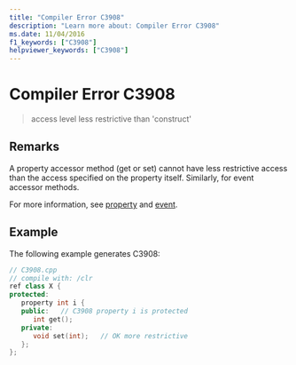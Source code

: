 ```yaml
---
title: "Compiler Error C3908"
description: "Learn more about: Compiler Error C3908"
ms.date: 11/04/2016
f1_keywords: ["C3908"]
helpviewer_keywords: ["C3908"]
---
```

# Compiler Error C3908

> access level less restrictive than 'construct'

## Remarks

A property accessor method (get or set) cannot have less restrictive access than the access specified on the property itself.  Similarly, for event accessor methods.

For more information, see [property](../../extensions/property-cpp-component-extensions.md) and [event](../../extensions/event-cpp-component-extensions.md).

## Example

The following example generates C3908:

```cpp
// C3908.cpp
// compile with: /clr
ref class X {
protected:
   property int i {
   public:   // C3908 property i is protected
      int get();
   private:
      void set(int);   // OK more restrictive
   };
};
```
